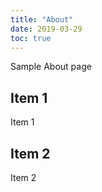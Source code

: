```yaml
---
title: "About"
date: 2019-03-29
toc: true
---
```


Sample About page

## Item 1

Item 1

## Item 2

Item 2
